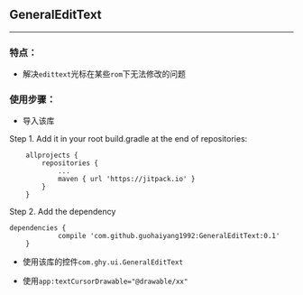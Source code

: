 ## **GeneralEditText**
---
### **特点：** 

 - 解决`edittext`光标在某些`rom`下无法修改的问题

### **使用步骤：** 
  

 - 导入该库


Step 1. Add it in your root build.gradle at the end of repositories:
```
	allprojects {
		repositories {
			...
			maven { url 'https://jitpack.io' }
		}
	}
```
Step 2. Add the dependency

	

```
dependencies {
	        compile 'com.github.guohaiyang1992:GeneralEditText:0.1'
	}
```


 - 使用该库的控件`com.ghy.ui.GeneralEditText`
 

 - 使用`app:textCursorDrawable="@drawable/xx"`
